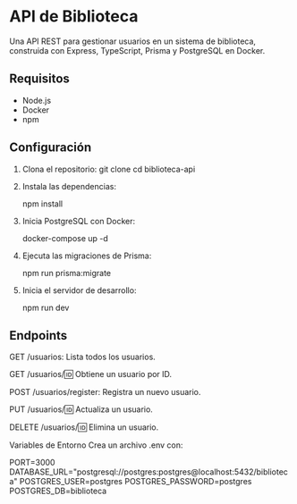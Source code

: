 # API de Biblioteca

Una API REST para gestionar usuarios en un sistema de biblioteca, construida con Express, TypeScript, Prisma y PostgreSQL en Docker.

## Requisitos
- Node.js
- Docker
- npm

## Configuración
1. Clona el repositorio:
   git clone <url-del-repositorio>
   cd biblioteca-api

   
2. Instala las dependencias:

    npm install

3. Inicia PostgreSQL con Docker:

    docker-compose up -d

4. Ejecuta las migraciones de Prisma:

    npm run prisma:migrate

5. Inicia el servidor de desarrollo:

    npm run dev

## Endpoints
GET /usuarios: Lista todos los usuarios.

GET /usuarios/:id: Obtiene un usuario por ID.

POST /usuarios/register: Registra un nuevo usuario.

PUT /usuarios/:id: Actualiza un usuario.

DELETE /usuarios/:id: Elimina un usuario.

Variables de Entorno
Crea un archivo .env con:

PORT=3000
DATABASE_URL="postgresql://postgres:postgres@localhost:5432/biblioteca"
POSTGRES_USER=postgres
POSTGRES_PASSWORD=postgres
POSTGRES_DB=biblioteca

